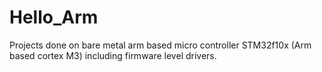 # Hello_Arm
 Projects done on bare metal arm based micro controller STM32f10x (Arm based cortex M3) including firmware level drivers.
